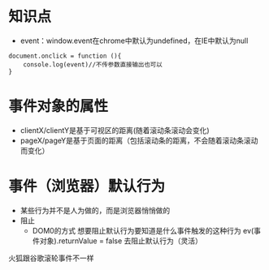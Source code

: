# 知识点
- event：window.event在chrome中默认为undefined，在IE中默认为null
```
document.onclick = function (){
    console.log(event)//不传参数直接输出也可以
}
```
# 事件对象的属性
- clientX/clientY是基于可视区的距离(随着滚动条滚动会变化)
- pageX/pageY是基于页面的距离（包括滚动条的距离，不会随着滚动条滚动而变化）
# 事件（浏览器）默认行为
- 某些行为并不是人为做的，而是浏览器悄悄做的
- 阻止
  - DOM0的方式
  想要阻止默认行为要知道是什么事件触发的这种行为
  ev(事件对象).returnValue = false 去阻止默认行为（灵活）






火狐跟谷歌滚轮事件不一样